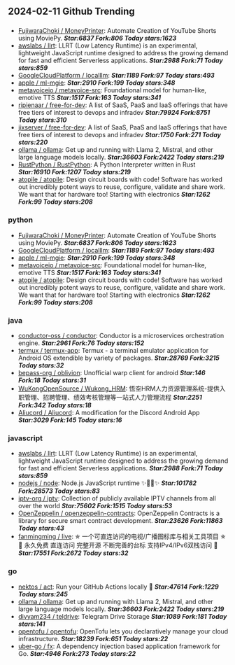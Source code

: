 ## 2024-02-11 Github Trending

### 
* [FujiwaraChoki / MoneyPrinter](https://github.com/FujiwaraChoki/MoneyPrinter): Automate Creation of YouTube Shorts using MoviePy. ***Star:6837 Fork:806 Today stars:1623***
* [awslabs / llrt](https://github.com/awslabs/llrt): LLRT (Low Latency Runtime) is an experimental, lightweight JavaScript runtime designed to address the growing demand for fast and efficient Serverless applications. ***Star:2988 Fork:71 Today stars:859***
* [GoogleCloudPlatform / localllm](https://github.com/GoogleCloudPlatform/localllm):  ***Star:1189 Fork:97 Today stars:493***
* [apple / ml-mgie](https://github.com/apple/ml-mgie):  ***Star:2910 Fork:199 Today stars:348***
* [metavoiceio / metavoice-src](https://github.com/metavoiceio/metavoice-src): Foundational model for human-like, emotive TTS ***Star:1517 Fork:163 Today stars:341***
* [ripienaar / free-for-dev](https://github.com/ripienaar/free-for-dev): A list of SaaS, PaaS and IaaS offerings that have free tiers of interest to devops and infradev ***Star:79924 Fork:8751 Today stars:310***
* [jixserver / free-for-dev](https://github.com/jixserver/free-for-dev): A list of SaaS, PaaS and IaaS offerings that have free tiers of interest to devops and infradev ***Star:1750 Fork:271 Today stars:220***
* [ollama / ollama](https://github.com/ollama/ollama): Get up and running with Llama 2, Mistral, and other large language models locally. ***Star:36603 Fork:2422 Today stars:219***
* [RustPython / RustPython](https://github.com/RustPython/RustPython): A Python Interpreter written in Rust ***Star:16910 Fork:1207 Today stars:219***
* [atopile / atopile](https://github.com/atopile/atopile): Design circuit boards with code! Software has worked out incredibly potent ways to reuse, configure, validate and share work. We want that for hardware too! Starting with electronics ***Star:1262 Fork:99 Today stars:208***

### python
* [FujiwaraChoki / MoneyPrinter](https://github.com/FujiwaraChoki/MoneyPrinter): Automate Creation of YouTube Shorts using MoviePy. ***Star:6837 Fork:806 Today stars:1623***
* [GoogleCloudPlatform / localllm](https://github.com/GoogleCloudPlatform/localllm):  ***Star:1189 Fork:97 Today stars:493***
* [apple / ml-mgie](https://github.com/apple/ml-mgie):  ***Star:2910 Fork:199 Today stars:348***
* [metavoiceio / metavoice-src](https://github.com/metavoiceio/metavoice-src): Foundational model for human-like, emotive TTS ***Star:1517 Fork:163 Today stars:341***
* [atopile / atopile](https://github.com/atopile/atopile): Design circuit boards with code! Software has worked out incredibly potent ways to reuse, configure, validate and share work. We want that for hardware too! Starting with electronics ***Star:1262 Fork:99 Today stars:208***

### java
* [conductor-oss / conductor](https://github.com/conductor-oss/conductor): Conductor is a microservices orchestration engine. ***Star:2961 Fork:76 Today stars:152***
* [termux / termux-app](https://github.com/termux/termux-app): Termux - a terminal emulator application for Android OS extendible by variety of packages. ***Star:28769 Fork:3215 Today stars:32***
* [bepass-org / oblivion](https://github.com/bepass-org/oblivion): Unofficial warp client for android ***Star:146 Fork:18 Today stars:31***
* [WuKongOpenSource / Wukong_HRM](https://github.com/WuKongOpenSource/Wukong_HRM): 悟空HRM人力资源管理系统-提供入职管理、招聘管理、绩效考核管理等一站式人力管理流程 ***Star:2251 Fork:342 Today stars:18***
* [Aliucord / Aliucord](https://github.com/Aliucord/Aliucord): A modification for the Discord Android App ***Star:3029 Fork:145 Today stars:16***

### javascript
* [awslabs / llrt](https://github.com/awslabs/llrt): LLRT (Low Latency Runtime) is an experimental, lightweight JavaScript runtime designed to address the growing demand for fast and efficient Serverless applications. ***Star:2988 Fork:71 Today stars:859***
* [nodejs / node](https://github.com/nodejs/node): Node.js JavaScript runtime ✨🐢🚀✨ ***Star:101782 Fork:28573 Today stars:83***
* [iptv-org / iptv](https://github.com/iptv-org/iptv): Collection of publicly available IPTV channels from all over the world ***Star:75602 Fork:1515 Today stars:53***
* [OpenZeppelin / openzeppelin-contracts](https://github.com/OpenZeppelin/openzeppelin-contracts): OpenZeppelin Contracts is a library for secure smart contract development. ***Star:23626 Fork:11863 Today stars:43***
* [fanmingming / live](https://github.com/fanmingming/live): ✯ 一个可直连访问的电视/广播图标库与相关工具项目 ✯ 🔕 永久免费 直连访问 完整开源 不断完善的台标 支持IPv4/IPv6双栈访问 🔕 ***Star:17551 Fork:2672 Today stars:32***

### go
* [nektos / act](https://github.com/nektos/act): Run your GitHub Actions locally 🚀 ***Star:47614 Fork:1229 Today stars:245***
* [ollama / ollama](https://github.com/ollama/ollama): Get up and running with Llama 2, Mistral, and other large language models locally. ***Star:36603 Fork:2422 Today stars:219***
* [divyam234 / teldrive](https://github.com/divyam234/teldrive): Telegram Drive Storage ***Star:1089 Fork:181 Today stars:141***
* [opentofu / opentofu](https://github.com/opentofu/opentofu): OpenTofu lets you declaratively manage your cloud infrastructure. ***Star:18239 Fork:651 Today stars:22***
* [uber-go / fx](https://github.com/uber-go/fx): A dependency injection based application framework for Go. ***Star:4946 Fork:273 Today stars:22***

